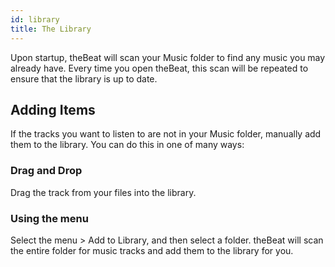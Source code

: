 ```yaml
---
id: library
title: The Library
---
```


Upon startup, theBeat will scan your Music folder to find any music you may already have. Every time you open theBeat, this scan will be repeated to ensure that the library is up to date.

## Adding Items

If the tracks you want to listen to are not in your Music folder, manually add them to the library. You can do this in one of many ways:

### Drag and Drop

Drag the track from your files into the library.

### Using the menu

Select the menu > Add to Library, and then select a folder. theBeat will scan the entire folder for music tracks and add them to the library for you.